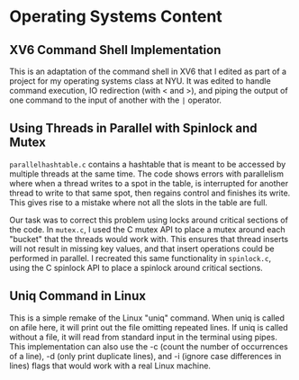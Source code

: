 # Operating Systems Content

## XV6 Command Shell Implementation

  This is an adaptation of the command shell in XV6 that I edited as part of a project for my operating systems class at NYU. It was edited to handle command execution, IO redirection (with < and >), and piping the output of one command to the input of another with the `|` operator.

## Using Threads in Parallel with Spinlock and Mutex

  `parallelhashtable.c` contains a hashtable that is meant to be accessed by multiple threads at the same time. The code shows errors with parallelism where when a thread writes to a spot in the table, is interrupted for another thread to write to that same spot, then regains control and finishes its write. This gives rise to a mistake where not all the slots in the table are full. 

  Our task was to correct this problem using locks around critical sections of the code. In `mutex.c`, I used the C mutex API to place a mutex around each "bucket" that the threads would work with. This ensures that thread inserts will not result in missing key values, and that insert operations could be performed in parallel. I recreated this same functionality in `spinlock.c`, using the C spinlock API to place a spinlock around critical sections.


## Uniq Command in Linux

  This is a simple remake of the Linux "uniq" command. When uniq is called on afile here, it will print out the file omitting repeated lines. If uniq is called without a file, it will read from standard input in the terminal using pipes. This implementation can also use the -c (count the number of occurrences of a line), -d (only print duplicate lines), and -i (ignore case differences in lines) flags that would work with a real Linux machine.

